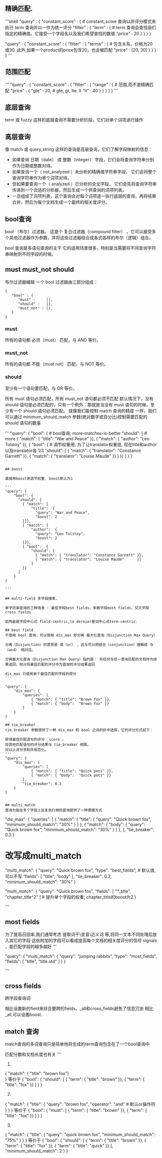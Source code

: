 ## 精确匹配. 

'''shell
"query" : {
    "constant_score" : {  # constant_score 查询以非评分模式来执行 term 查询并以一作为统一评分
        "filter" : {
            "term" : {  # term 查询会查找我们指定的精确值。它接受一个字段名以及我们希望查找的数值
                "price" : 20
            }
        }
    }
}


"query" : {
    "constant_score" : {
        "filter" : {
            "terms" : { # 包含关系，价格为20 或30. 此外,如果一个product的price包含20，也会被匹配
                "price" : [20, 30]
            }
        }
    }
}
''' 

## 范围匹配
'''
"query" : {
    "constant_score" : {
        "filter" : {
            "range" : { # 范围,而不是精确匹配
                "price" : {
                    "gte" : 20,  # gte, gt, lte, lt
                    "lt"  : 40
                }
            }
        }
    }
}
''' 

## 底层查询 

term 或 fuzzy 这样的底层查询不需要分析阶段，它们对单个词项进行操作


## 高层查询

像 match 或 query_string 这样的查询是高层查询，它们了解字段映射的信息：

- 如果查询 日期（date） 或 整数（integer） 字段，它们会将查询字符串分别作为日期或整数对待。
- 如果查询一个（ not_analyzed ）未分析的精确值字符串字段， 它们会将整个查询字符串作为单个词项对待。
- 但如果要查询一个（ analyzed ）已分析的全文字段， 它们会先将查询字符串传递到一个合适的分析器，然后生成一个供查询的词项列表。
- 一旦组成了词项列表，这个查询会对每个词项逐一执行底层的查询，再将结果合并，然后为每个文档生成一个最终的相关度评分。


## bool查询

bool （布尔）过滤器。 这是个 复合过滤器（compound filter） ，它可以接受多个其他过滤器作为参数，并将这些过滤器结合成各式各样的布尔（逻辑）组合。

bool 查询是多语句查询的主干
它的适用场景很多，特别是当需要将不同查询字符串映射到不同字段的时候。


## must must_not should

布尔过滤器编辑
一个 bool 过滤器由三部分组成：

```
{
   "bool" : {
      "must" :     [],
      "should" :   [],
      "must_not" : [],
   }
}
```

### must
所有的语句都 必须（must） 匹配，与 AND 等价。
### must_not
所有的语句都 不能（must not） 匹配，与 NOT 等价。
### should
至少有一个语句要匹配，与 OR 等价。

所有 must 语句必须匹配，所有 must_not 语句都必须不匹配
默认情况下，没有 should 语句是必须匹配的，只有一个例外：那就是当没有 must 语句的时候，至少有一个 should 语句必须匹配。
就像我们能控制 match 查询的精度 一样，我们可以通过 minimum_should_match 参数(绝对数字或百分比)控制需要匹配的 should 语句的数量

'''
"query": {
    "bool": { # bool查询, more-matches-is-better
        "should": [   # more
            { "match": { "title":  "War and Peace" }},
            { "match": { "author": "Leo Tolstoy"   }},
            { "bool":  {  # 调节权重用, 为了让translator权重低, 现在title和author以及translator各 1/3
                "should": [
                    { "match": { "translator": "Constance Garnett" }},
                    { "match": { "translator": "Louise Maude"      }}
                ]
            }}
        ]
    }
}

```

## boost 

直接用boost来调节权重, boost默认为1

'''
"query": {
    "bool": {
      "should": [
        { "match": { 
            "title":  {
              "query": "War and Peace",
              "boost": 2
        }}},
        { "match": { 
            "author":  {
              "query": "Leo Tolstoy",
              "boost": 2
        }}},
        { "bool":  { 
            "should": [
              { "match": { "translator": "Constance Garnett" }},
              { "match": { "translator": "Louise Maude"      }}
            ]
        }}
      ]
    }
}

''' 

## multi-field 多字段搜索. 

单字符串查询的三种场景 : 最佳字段best fields，多数字段most fields，交叉字段cross fields

前两者是字段中心式 field-centric,le dernier是词中心式term-centric. 

## best field 
不使用 bool 查询，可以使用 dis_max 即分离 最大化查询（Disjunction Max Query）

分离（Disjunction）的意思是 或（or） ，这与可以把结合（conjunction）理解成 与（and） 相对应。

分离最大化查询（Disjunction Max Query）指的是： 将任何与任一查询匹配的文档作为结果返回，但只将最佳匹配的评分作为查询的评分结果返回

dis_max 只使用单个最佳匹配的字段的得分
'''

"query": {
    "dis_max": { 
        "queries": [
            { "match": { "title": "Brown fox" }},
            { "match": { "body":  "Brown fox" }}
        ]
    }
}

## tie_breaker
tie_breaker 参数提供了一种 dis_max 和 bool 之间的折中选择，它的评分方式如下：

获得最佳匹配语句的评分 _score 。
将其他匹配语句的评分结果与 tie_breaker 相乘。
对以上评分求和并规范化。
'''
"query": {
    "dis_max": {
        "queries": [
            { "match": { "title": "Quick pets" }},
            { "match": { "body":  "Quick pets" }}
        ],
        "tie_breaker": 0.3
    }
}


## multi_match  
查询为能在多个字段上反复执行相同查询提供了一种便捷方式
```
"dis_max": {
    "queries":  [
        {
            "match": {
                "title": {
                    "query": "Quick brown fox",
                    "minimum_should_match": "30%"
                }
            }
        },
        {
            "match": {
                "body": {
                    "query": "Quick brown fox",
                    "minimum_should_match": "30%"
                }
            }
        },
    ],
    "tie_breaker": 0.3
}
# 改写成multi_match
"multi_match": {
    "query":                "Quick brown fox",
    "type":                 "best_fields",  # 默认值,可以不写
    "fields":               [ "title", "body" ],
    "tie_breaker":          0.3,
    "minimum_should_match": "30%" 
}

"multi_match": {
    "query":  "Quick brown fox",
    "fields": [ "*_title", "chapter_title^2" ]  # 提升单个字段的权重, chapter_title的boost为2
}


''' 

## most fields

为了提高召回率,我们通常考虑 提取词干\变音\近义词 等,将同一文本不同处理后放入其它的字段
这些附加的字段可以看成提高每个文档的相关度评分的信号 signals ，能匹配字段的越多越好
'''

"query": {
    "multi_match": {
        "query":  "jumping rabbits",
        "type":   "most_fields", 
        "fields": [ "title", "title.std" ]
    }
}

''' 

## cross fields

跨字段查询词

相比设置新的field来综合要跨的fields，_all和cross_fields避免了信息冗余
相比_all,可以设置boost. 

##  match 查询

match查询的多词查询只是简单地将生成的term查询包含在了一个bool查询中

匹配分数和文档长度也有关
'''

1.
{
    "match": { "title": "brown fox"}  
}
等价于
{
  "bool": {
    "should": [
      { "term": { "title": "brown" }},
      { "term": { "title": "fox"   }}
    ]
  }
}


2.
{
    "match": {
        "title": {
            "query":    "brown fox",
            "operator": "and" # 默认or操作符
        }
    }
}
等价于
{
  "bool": {
    "must": [
      { "term": { "title": "brown" }},
      { "term": { "title": "fox"   }}
    ]
  }
}

3. 
{
    "match": {
        "title": {
            "query":                "quick brown fox",
            "minimum_should_match": "75%"
        }
    }
}
等价于
{
  "bool": {
    "should": [
      { "term": { "title": "brown" }},
      { "term": { "title": "fox"   }},
      { "term": { "title": "quick" }}
    ],
    "minimum_should_match": 2 
  }
}
